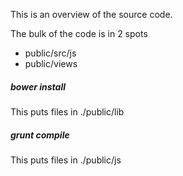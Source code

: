 
This is an overview of the source code.

The bulk of the code is in 2 spots

* public/src/js
* public/views

##### bower install

This puts files in ./public/lib

##### grunt compile

This puts files in ./public/js
